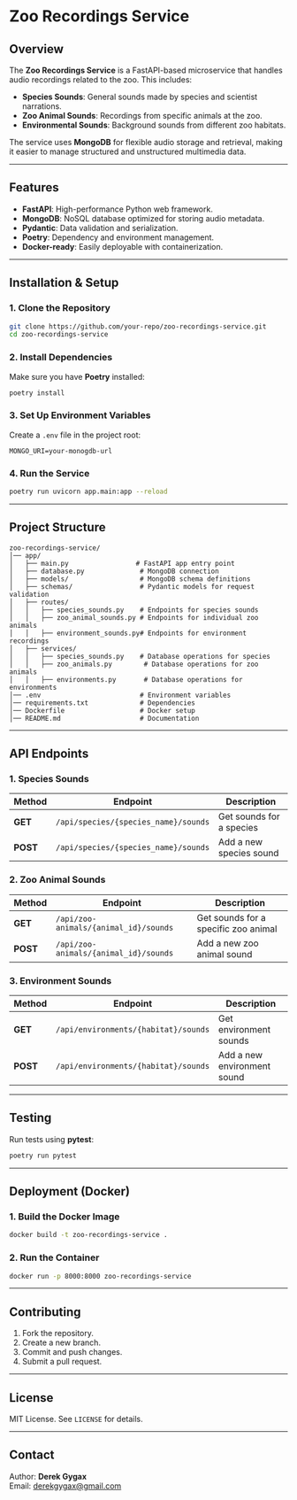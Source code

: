 # Zoo Recordings Service

## Overview
The **Zoo Recordings Service** is a FastAPI-based microservice that handles audio recordings related to the zoo. This includes:
- **Species Sounds**: General sounds made by species and scientist narrations.
- **Zoo Animal Sounds**: Recordings from specific animals at the zoo.
- **Environmental Sounds**: Background sounds from different zoo habitats.

The service uses **MongoDB** for flexible audio storage and retrieval, making it easier to manage structured and unstructured multimedia data.

---

## Features
- **FastAPI**: High-performance Python web framework.
- **MongoDB**: NoSQL database optimized for storing audio metadata.
- **Pydantic**: Data validation and serialization.
- **Poetry**: Dependency and environment management.
- **Docker-ready**: Easily deployable with containerization.

---

## Installation & Setup

### 1. Clone the Repository
```sh
git clone https://github.com/your-repo/zoo-recordings-service.git
cd zoo-recordings-service
```

### 2. Install Dependencies
Make sure you have **Poetry** installed:
```sh
poetry install
```

### 3. Set Up Environment Variables
Create a `.env` file in the project root:
```
MONGO_URI=your-monogdb-url
```

### 4. Run the Service
```sh
poetry run uvicorn app.main:app --reload
```

---

## Project Structure
```
zoo-recordings-service/
│── app/
│   ├── main.py                 # FastAPI app entry point
│   ├── database.py              # MongoDB connection
│   ├── models/                  # MongoDB schema definitions
│   ├── schemas/                 # Pydantic models for request validation
│   ├── routes/
│   │   ├── species_sounds.py    # Endpoints for species sounds
│   │   ├── zoo_animal_sounds.py # Endpoints for individual zoo animals
│   │   ├── environment_sounds.py# Endpoints for environment recordings
│   ├── services/
│   │   ├── species_sounds.py    # Database operations for species
│   │   ├── zoo_animals.py        # Database operations for zoo animals
│   │   ├── environments.py       # Database operations for environments
│── .env                         # Environment variables
│── requirements.txt             # Dependencies
│── Dockerfile                   # Docker setup
│── README.md                    # Documentation
```

---

## API Endpoints
### **1. Species Sounds**
| Method | Endpoint | Description |
|--------|------------|-------------|
| **GET** | `/api/species/{species_name}/sounds` | Get sounds for a species |
| **POST** | `/api/species/{species_name}/sounds` | Add a new species sound |

### **2. Zoo Animal Sounds**
| Method | Endpoint | Description |
|--------|------------|-------------|
| **GET** | `/api/zoo-animals/{animal_id}/sounds` | Get sounds for a specific zoo animal |
| **POST** | `/api/zoo-animals/{animal_id}/sounds` | Add a new zoo animal sound |

### **3. Environment Sounds**
| Method | Endpoint | Description |
|--------|------------|-------------|
| **GET** | `/api/environments/{habitat}/sounds` | Get environment sounds |
| **POST** | `/api/environments/{habitat}/sounds` | Add a new environment sound |

---

## Testing
Run tests using **pytest**:
```sh
poetry run pytest
```

---

## Deployment (Docker)
### 1. Build the Docker Image
```sh
docker build -t zoo-recordings-service .
```

### 2. Run the Container
```sh
docker run -p 8000:8000 zoo-recordings-service
```

---

## Contributing
1. Fork the repository.
2. Create a new branch.
3. Commit and push changes.
4. Submit a pull request.

---

## License
MIT License. See `LICENSE` for details.

---

## Contact
Author: **Derek Gygax**  
Email: [derekgygax@gmail.com](mailto:derekgygax@gmail.com)

